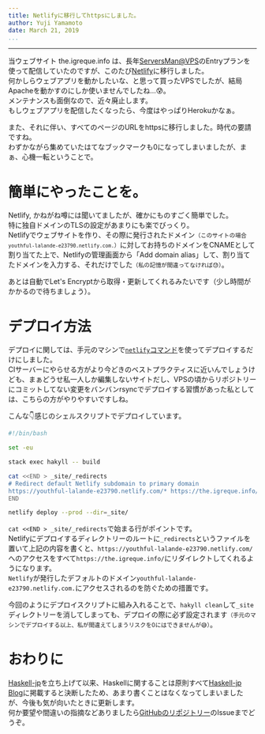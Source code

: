 ```yaml
---
title: Netlifyに移行してhttpsにしました。
author: Yuji Yamamoto
date: March 21, 2019
...
```

---

当ウェブサイト the.igreque.info は、長年[ServersMan@VPS](https://dream.jp/vps/)のEntryプランを使って配信していたのですが、このたび[Netlify](https://www.netlify.com/)に移行しました。  
何かしらウェブアプリを動かしたいな、と思って買ったVPSでしたが、結局Apacheを動かすのにしか使いませんでしたね...😰。  
メンテナンスも面倒なので、近々廃止します。  
もしウェブアプリを配信したくなったら、今度はやっぱりHerokuかなぁ。

また、それに伴い、すべてのページのURLをhttpsに移行しました。時代の要請ですね。  
わずかながら集めていたはてなブックマークも0になってしまいましたが、まぁ、心機一転ということで。

# 簡単にやったことを。

Netlify, かねがね噂には聞いてましたが、確かにものすごく簡単でした。  
特に独自ドメインのTLSの設定があまりにも楽でびっくり。  
Netlifyでウェブサイトを作り、その際に発行されたドメイン<small>（このサイトの場合 `youthful-lalande-e23790.netlify.com.`）</small>に対してお持ちのドメインをCNAMEとして割り当てた上で、Netlifyの管理画面から「Add domain alias」して、割り当てたドメインを入力する、それだけでした<small>（私の記憶が間違ってなければ😓）</small>。  

あとは自動でLet's Encryptから取得・更新してくれるみたいです（少し時間がかかるので待ちましょう）。

# デプロイ方法

デプロイに関しては、手元のマシンで[`netlify`コマンド](https://www.netlify.com/docs/cli/)を使ってデプロイするだけにしました。  
CIサーバーにやらせる方がより今どきのベストプラクティスに近いんでしょうけども、まぁどうせ私一人しか編集しないサイトだし、VPSの頃からリポジトリーにコミットしてない変更をバンバンrsyncでデプロイする習慣があった私としては、こちらの方がやりやすいですしね。

こんな👇感じのシェルスクリプトでデプロイしています。

```bash
#!/bin/bash

set -eu

stack exec hakyll -- build

cat <<END > _site/_redirects
# Redirect default Netlify subdomain to primary domain
https://youthful-lalande-e23790.netlify.com/* https://the.igreque.info/:splat 301!
END

netlify deploy --prod --dir=_site/
```

`cat <<END > _site/_redirects`で始まる行がポイントです。  
Netlifyにデプロイするディレクトリーのルートに`_redirects`というファイルを置いて上記の内容を書くと、`https://youthful-lalande-e23790.netlify.com/`へのアクセスをすべて`https://the.igreque.info/`にリダイレクトしてくれるようになります。  
`Netlify`が発行したデフォルトのドメイン`youthful-lalande-e23790.netlify.com.`にアクセスされるのを防ぐための措置です。

今回のようにデプロイスクリプトに組み入れることで、`hakyll clean`して`_site`ディレクトリーを消してしまっても、デプロイの際に必ず設定されます<small>（手元のマシンでデプロイする以上、私が間違えてしまうリスクを0にはできませんが😅）</small>。

# おわりに

[Haskell-jp](https://haskell.jp/)を立ち上げて以来、Haskellに関することは原則すべて[Haskell-jp Blog](https://haskell.jp/blog/)に掲載すると決断したため、あまり書くことはなくなってしまいましたが、今後も気が向いたときに更新します。  
何か要望や間違いの指摘などありましたら[GitHubのリポジトリー](https://github.com/igrep/igreque.info/)のIssueまでどうぞ。
